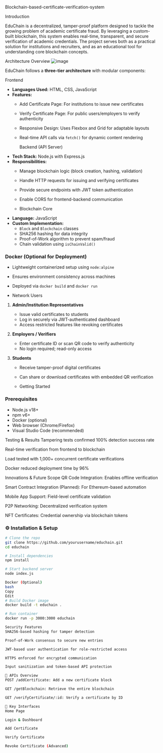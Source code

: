  Blockchain-based-certificate-verification-system

Introduction

EduChain is a decentralized, tamper-proof platform designed to tackle the growing problem of academic certificate fraud. By leveraging a custom-built blockchain, this system enables real-time, transparent, and secure verification of academic credentials. The project serves both as a practical solution for institutions and recruiters, and as an educational tool for understanding core blockchain concepts.

Architecture Overview
![image](https://github.com/user-attachments/assets/b3614241-7951-4a8f-a4dc-de6a2a93157d)

EduChain follows a **three-tier architecture** with modular components:

Frontend
- **Languages Used:** HTML, CSS, JavaScript
- **Features:**
  - Add Certificate Page: For institutions to issue new certificates
  - Verify Certificate Page: For public users/employers to verify authenticity
  - Responsive Design: Uses Flexbox and Grid for adaptable layouts
  - Real-time API calls via `fetch()` for dynamic content rendering
 
    Backend (API Server)
- **Tech Stack:** Node.js with Express.js
- **Responsibilities:**
  - Manage blockchain logic (block creation, hashing, validation)
  - Handle HTTP requests for issuing and verifying certificates
  - Provide secure endpoints with JWT token authentication
  - Enable CORS for frontend-backend communication
 
  - Blockchain Core
- **Language:** JavaScript
- **Custom Implementation:**
  - `Block` and `Blockchain` classes
  - SHA256 hashing for data integrity
  - Proof-of-Work algorithm to prevent spam/fraud
  - Chain validation using `isChainValid()`

###  Docker (Optional for Deployment)
- Lightweight containerized setup using `node:alpine`
- Ensures environment consistency across machines
- Deployed via `docker build` and `docker run`

- Network Users

1. **Admin/Institution Representatives**
   - Issue valid certificates to students
   - Log in securely via JWT-authenticated dashboard
   - Access restricted features like revoking certificates

2. **Employers / Verifiers**
   - Enter certificate ID or scan QR code to verify authenticity
   - No login required; read-only access

3. **Students**
   - Receive tamper-proof digital certificates
   - Can share or download certificates with embedded QR verification
  
   - Getting Started

###  Prerequisites

- Node.js v18+
- npm v6+
- Docker (optional)
- Web browser (Chrome/Firefox)
- Visual Studio Code (recommended)


 Testing & Results
Tampering tests confirmed 100% detection success rate

Real-time verification from frontend to blockchain

Load tested with 1,000+ concurrent certificate verifications

Docker reduced deployment time by 96%

 Innovations & Future Scope
QR Code Integration: Enables offline verification

Smart Contract Integration (Planned): For Ethereum-based automation

Mobile App Support: Field-level certificate validation

P2P Networking: Decentralized verification system

NFT Certificates: Credential ownership via blockchain tokens

### ⚙️ Installation & Setup

```bash
# Clone the repo
git clone https://github.com/yourusername/educhain.git
cd educhain

# Install dependencies
npm install

# Start backend server
node index.js

Docker (Optional)
bash
Copy
Edit
# Build Docker image
docker build -t educhain .

# Run container
docker run -p 3000:3000 educhain

Security Features
SHA256-based hashing for tamper detection

Proof-of-Work consensus to secure new entries

JWT-based user authentication for role-restricted access

HTTPS enforced for encrypted communication

Input sanitization and token-based API protection

🔄 APIs Overview
POST /addCertificate: Add a new certificate block

GET /getBlockchain: Retrieve the entire blockchain

GET /verifyCertificate/:id: Verify a certificate by ID

📸 Key Interfaces
Home Page

Login & Dashboard

Add Certificate

Verify Certificate

Revoke Certificate (Advanced)
